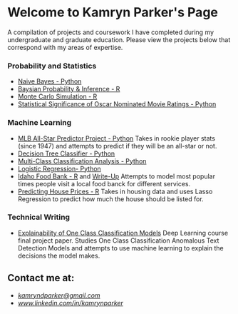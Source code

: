 # Welcome to Kamryn Parker's Page


A compilation of projects and coursework I have completed during my undergraduate and graduate education. Please view the projects below that correspond with my areas of expertise.

### Probability and Statistics
  - [Naive Bayes - Python](https://github.com/kampark7/CodeProjectsandCoursework/blob/master/EssentialsOfDataSciecne/hw05/naive-bayes.ipynb)
  - [Baysian Probability & Inference - R](https://github.com/kampark7/CodeProjectsandCoursework/blob/master/PrincipalsofDataScienceinR/Homeworks/Homework%209%20-%20Bayes%20Probability%20and%20Inference(1).rmd)
  - [Monte Carlo Simulation - R](https://github.com/kampark7/CodeProjectsandCoursework/blob/master/PrincipalsofDataScienceinR/Homeworks/Homework%208%20-%20Monte%20Carlo%20Simulations.rmd)
  - [Statistical Significance of Oscar Nominated Movie Ratings - Python](https://github.com/kampark7/kampark7.github.io/blob/master/coursework/MovieSignificance.ipynb)

### Machine Learning
  - [MLB All-Star Predictor Project - Python](https://github.com/kampark7/CodeProjectsandCoursework/blob/master/IntroToMachineLearning/finalproject/finalproject.ipynb)
    Takes in rookie player stats (since 1947) and attempts to predict if they will be an all-star or not.
  - [Decision Tree Classifier - Python](https://github.com/kampark7/CodeProjectsandCoursework/blob/master/IntroToMachineLearning/homework6/Homework6.ipynb)
  - [Multi-Class Classification Analysis - Python](https://github.com/kampark7/kampark7.github.io/blob/master/coursework/MultiClassClassification.ipynb)
  - [Logistic Regression- Python](https://github.com/kampark7/CodeProjectsandCoursework/blob/master/IntroToMachineLearning/homework5/hw5.ipynb)
  - [Idaho Food Bank - R](https://github.com/kampark7/CodeProjectsandCoursework/blob/master/StatisticalModelinginR/Project3/Project3.Rmd) and [Write-Up](https://github.com/kampark7/CodeProjectsandCoursework/blob/master/StatisticalModelinginR/Project3/Project3WriteUp.pdf) Attempts to model most popular times people visit a local food banck for different services.
  - [Predicting House Prices - R](https://github.com/kampark7/CodeProjectsandCoursework/blob/master/StatisticalModelinginR/Project4/Project4.Rmd) Takes in housing data and uses Lasso Regression to predict how much the house should be listed for.

### Technical Writing
  - [Explainability of One Class Classification Models](https://github.com/kampark7/kampark7.github.io/blob/master/coursework/Explainability_of_One_Class_Classification_Anomalous_Text_Detection_Models.pdf) Deep Learning course final project paper. Studies One Class Classification Anomalous Text Detection Models and attempts to use machine learning to explain the decisions the model makes. 




## Contact me at:
* *kamryndparker@gmail.com*
* *www.linkedin.com/in/kamrynparker*

